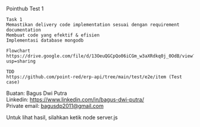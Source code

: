 Pointhub Test 1

```
Task 1
Memastikan delivery code implementation sesuai dengan requirement documentation
Membuat code yang efektif & efisien
Implementasi database mongodb

Flowchart
https://drive.google.com/file/d/13OeuQGCpQo06iCGm_w3aXRdkq0j_0OdB/view?usp=sharing

TDD
https://github.com/point-red/erp-api/tree/main/test/e2e/item (Test case)
```

Buatan: Bagus Dwi Putra <br>
Linkedin: https://www.linkedin.com/in/bagus-dwi-putra/ <br>
Private email: bagusdp2011@gmail.com <br>

Untuk lihat hasil, silahkan ketik node server.js
